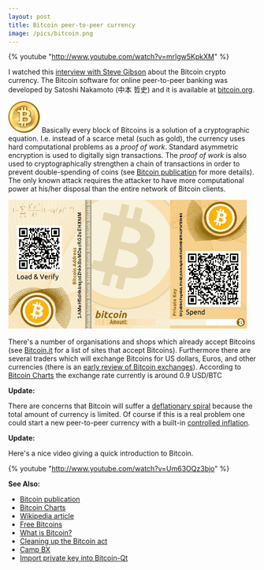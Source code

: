 ```yaml
---
layout: post
title: Bitcoin peer-to-peer currency
image: /pics/bitcoin.png
---
```


{% youtube "http://www.youtube.com/watch?v=mrlgw5KpkXM" %}

I watched this [interview with Steve Gibson][9] about the Bitcoin crypto currency. The Bitcoin software for online peer-to-peer banking was developed by Satoshi Nakamoto (中本 哲史) and it is available at [bitcoin.org][2].

<span class="right"><img src="/pics/bitcoin.png" width="64" alt=""/></span>
Basically every block of Bitcoins is a solution of a cryptographic equation. I.e. instead of a scarce metal (such as gold), the currency uses hard computational problems as a *proof of work*. Standard asymmetric encryption is used to digitally sign transactions. The *proof of work* is also used to cryptographically strengthen a chain of transactions in order to prevent double-spending of coins (see [Bitcoin publication][3] for more details). The only known attack requires the attacker to have more computational power at his/her disposal than the entire network of Bitcoin clients.

<span class="center"><a href="https://www.bitaddress.org/"><img src="/pics/bitaddress.png" width="484" alt=""/></a></span>

There's a number of organisations and shops which already accept Bitcoins (see [Bitcoin.it][8] for a list of sites that accept Bitcoins). Furthermore there are several traders which will exchange Bitcoins for US dollars, Euros, and other currencies (there is an [early review of Bitcoin exchanges][7]). According to [Bitcoin Charts][4] the exchange rate currently is around 0.9 USD/BTC

**Update:**

There are concerns that Bitcoin will suffer a [deflationary spiral][10] because the total amount of currency is limited. Of course if this is a real problem one could start a new peer-to-peer currency with a built-in [controlled inflation][11].

**Update:**

Here's a nice video giving a quick introduction to Bitcoin.

{% youtube "http://www.youtube.com/watch?v=Um63OQz3bjo" %}

**See Also:**

* [Bitcoin publication][3]
* [Bitcoin Charts][4]
* [Wikipedia article][5]
* [Free Bitcoins][6]
* [What is Bitcoin?][12]
* [Cleaning up the Bitcoin act][13]
* [Camp BX][14]
* [Import private key into Bitcoin-Qt][15]

[1]: http://blip.tv/file/4746741/
[2]: http://www.bitcoin.org/
[3]: http://www.bitcoin.org/sites/default/files/bitcoin.pdf
[4]: http://bitcoincharts.com/charts/
[5]: http://en.wikipedia.org/wiki/Bitcoin
[6]: https://freebitcoins.appspot.com/
[7]: http://www.bitcoinblogger.com/2010/08/bitcoin-exchange-review-my-experience.html
[8]: https://en.bitcoin.it/wiki/Trade
[9]: http://twit.tv/sn287
[10]: https://en.bitcoin.it/wiki/Deflationary_spiral
[11]: https://en.bitcoin.it/wiki/Controlled_inflation
[12]: http://www.weusecoins.com/
[13]: http://www.theregister.co.uk/2011/07/10/camp_bx_goes_live/
[14]: https://campbx.com/
[15]: http://bitcoin.stackexchange.com/questions/5941/how-do-i-import-a-private-key-into-bitcoin-qt
